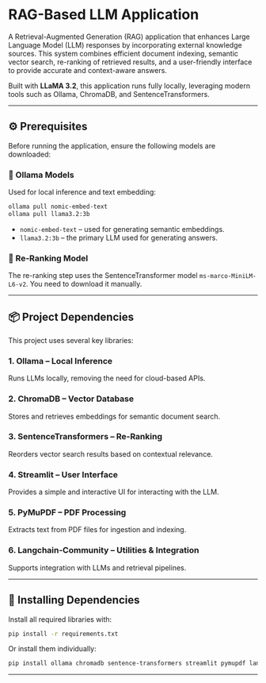 # RAG-Based LLM Application 

A Retrieval-Augmented Generation (RAG) application that enhances Large Language Model (LLM) responses by incorporating external knowledge sources. This system combines efficient document indexing, semantic vector search, re-ranking of retrieved results, and a user-friendly interface to provide accurate and context-aware answers.

Built with **LLaMA 3.2**, this application runs fully locally, leveraging modern tools such as Ollama, ChromaDB, and SentenceTransformers.

---

## ⚙️ Prerequisites

Before running the application, ensure the following models are downloaded:

### 🔸 Ollama Models
Used for local inference and text embedding:

```bash
ollama pull nomic-embed-text
ollama pull llama3.2:3b
```

- `nomic-embed-text` – used for generating semantic embeddings.
- `llama3.2:3b` – the primary LLM used for generating answers.

### 🔸 Re-Ranking Model
The re-ranking step uses the SentenceTransformer model `ms-marco-MiniLM-L6-v2`. You need to download it manually.

---

## 📦 Project Dependencies

This project uses several key libraries:

### 1. **Ollama** – Local Inference  
Runs LLMs locally, removing the need for cloud-based APIs.

### 2. **ChromaDB** – Vector Database  
Stores and retrieves embeddings for semantic document search.

### 3. **SentenceTransformers** – Re-Ranking  
Reorders vector search results based on contextual relevance.

### 4. **Streamlit** – User Interface  
Provides a simple and interactive UI for interacting with the LLM.

### 5. **PyMuPDF** – PDF Processing  
Extracts text from PDF files for ingestion and indexing.

### 6. **Langchain-Community** – Utilities & Integration  
Supports integration with LLMs and retrieval pipelines.

---

## 🚀 Installing Dependencies

Install all required libraries with:

```bash
pip install -r requirements.txt
```

Or install them individually:

```bash
pip install ollama chromadb sentence-transformers streamlit pymupdf langchain-community
```

---
